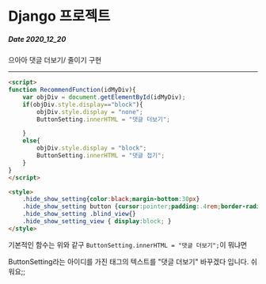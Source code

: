 # Django 프로젝트
##### Date 2020_12_20
으아아 댓글 더보기/ 줄이기 구현

---
```html
<script>
function RecommendFunction(idMyDiv){
    var objDiv = document.getElementById(idMyDiv);
    if(objDiv.style.display=="block"){
        objDiv.style.display = "none";
        ButtonSetting.innerHTML = "댓글 더보기";

    }
    else{
        objDiv.style.display = "block";
        ButtonSetting.innerHTML = "댓글 접기";
    }
}
</script>

<style>
    .hide_show_setting{color:black;margin-bottom:30px}
    .hide_show_setting button {cursor:pointer;padding:.4rem;border-radius: 10rem; outline:0;box-shadow: 0 0 4px;}
    .hide_show_setting .blind_view{}
    .hide_show_setting_view { display:block; }
</style>
```
기본적인 함수는 위와 같구 ```ButtonSetting.innerHTML = "댓글 더보기";```이 뭐냐면

ButtonSetting라는 아이디를 가진 태그의 텍스트를 "댓글 더보기" 바꾸겠다 입니다. 쉬워요;;
